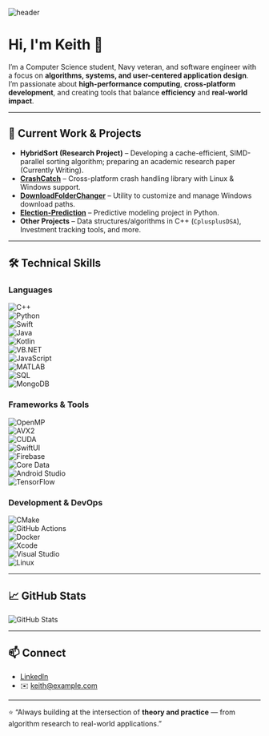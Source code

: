 ![header](https://capsule-render.vercel.app/api?type=waving&color=0:2E8B57,100:1E90FF&height=200&section=header&text=Keith%20Pottratz&fontSize=50&fontColor=ffffff&animation=fadeIn&fontAlignY=35)

# Hi, I'm Keith 👋  

I’m a Computer Science student, Navy veteran, and software engineer with a focus on **algorithms, systems, and user-centered application design**.  
I’m passionate about **high-performance computing**, **cross-platform development**, and creating tools that balance **efficiency** and **real-world impact**.  

---

## 🔬 Current Work & Projects
- **HybridSort (Research Project)** – Developing a cache-efficient, SIMD-parallel sorting algorithm; preparing an academic research paper (Currently Writing).  
- **[CrashCatch](https://github.com/keithpotz/CrashCatch)** – Cross-platform crash handling library with Linux & Windows support.  
- **[DownloadFolderChanger](https://github.com/keithpotz/DownloadFolderChanger)** – Utility to customize and manage Windows download paths.  
- **[Election-Prediction](https://github.com/keithpotz/Election-Prediction)** – Predictive modeling project in Python.  
- **Other Projects** – Data structures/algorithms in C++ (`CplusplusDSA`), Investment tracking tools, and more.  

---

## 🛠️ Technical Skills  

### Languages  
![C++](https://img.shields.io/badge/C++-00599C?style=for-the-badge&logo=cplusplus&logoColor=white)  
![Python](https://img.shields.io/badge/Python-3776AB?style=for-the-badge&logo=python&logoColor=white)  
![Swift](https://img.shields.io/badge/Swift-FA7343?style=for-the-badge&logo=swift&logoColor=white)  
![Java](https://img.shields.io/badge/Java-007396?style=for-the-badge&logo=java&logoColor=white)  
![Kotlin](https://img.shields.io/badge/Kotlin-0095D5?style=for-the-badge&logo=kotlin&logoColor=white)  
![VB.NET](https://img.shields.io/badge/VB.NET-512BD4?style=for-the-badge&logo=dotnet&logoColor=white)  
![JavaScript](https://img.shields.io/badge/JavaScript-F7DF1E?style=for-the-badge&logo=javascript&logoColor=black)  
![MATLAB](https://img.shields.io/badge/MATLAB-0076A8?style=for-the-badge&logo=mathworks&logoColor=white)  
![SQL](https://img.shields.io/badge/SQL-4479A1?style=for-the-badge&logo=mysql&logoColor=white)  
![MongoDB](https://img.shields.io/badge/MongoDB-47A248?style=for-the-badge&logo=mongodb&logoColor=white)  

### Frameworks & Tools  
![OpenMP](https://img.shields.io/badge/OpenMP-000000?style=for-the-badge&logo=openmp&logoColor=white)  
![AVX2](https://img.shields.io/badge/AVX2-0A84FF?style=for-the-badge&logo=intel&logoColor=white)  
![CUDA](https://img.shields.io/badge/CUDA-76B900?style=for-the-badge&logo=nvidia&logoColor=white)  
![SwiftUI](https://img.shields.io/badge/SwiftUI-0A84FF?style=for-the-badge&logo=swift&logoColor=white)  
![Firebase](https://img.shields.io/badge/Firebase-FFCA28?style=for-the-badge&logo=firebase&logoColor=black)  
![Core Data](https://img.shields.io/badge/Core%20Data-0A84FF?style=for-the-badge&logo=apple&logoColor=white)  
![Android Studio](https://img.shields.io/badge/Android%20Studio-3DDC84?style=for-the-badge&logo=androidstudio&logoColor=white)  
![TensorFlow](https://img.shields.io/badge/TensorFlow-FF6F00?style=for-the-badge&logo=tensorflow&logoColor=white)  

### Development & DevOps  
![CMake](https://img.shields.io/badge/CMake-064F8C?style=for-the-badge&logo=cmake&logoColor=white)  
![GitHub Actions](https://img.shields.io/badge/GitHub%20Actions-2088FF?style=for-the-badge&logo=githubactions&logoColor=white)  
![Docker](https://img.shields.io/badge/Docker-2496ED?style=for-the-badge&logo=docker&logoColor=white)  
![Xcode](https://img.shields.io/badge/Xcode-1575F9?style=for-the-badge&logo=xcode&logoColor=white)  
![Visual Studio](https://img.shields.io/badge/Visual%20Studio-5C2D91?style=for-the-badge&logo=visualstudio&logoColor=white)  
![Linux](https://img.shields.io/badge/Linux-FCC624?style=for-the-badge&logo=linux&logoColor=black)  

---

## 📈 GitHub Stats
![GitHub Stats](https://github-readme-stats.vercel.app/api?username=keithpotz&show_icons=true&theme=tokyonight)

---

## 📫 Connect
- [LinkedIn](https://www.linkedin.com/in/YOUR-LINK)  
- ✉️ keith@example.com  

---

⭐️ “Always building at the intersection of **theory and practice** — from algorithm research to real-world applications.”  

